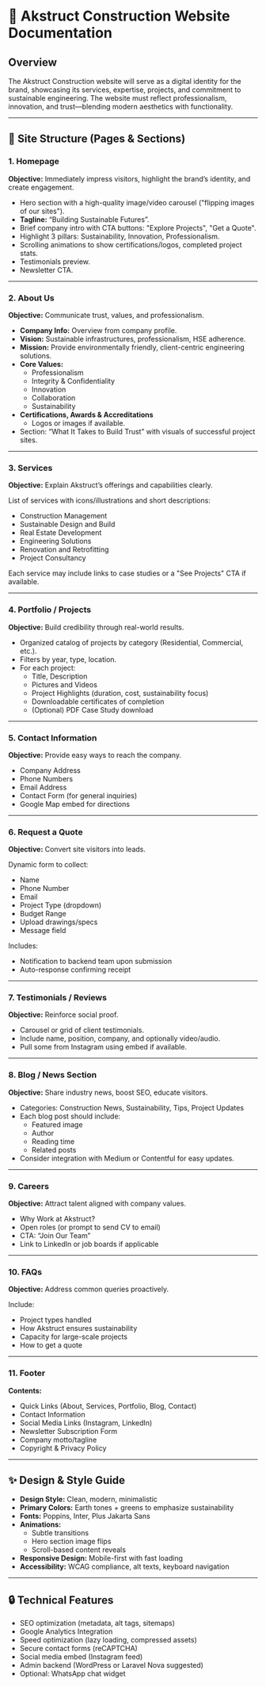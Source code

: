 # 🔧 Akstruct Construction Website Documentation

## Overview

The Akstruct Construction website will serve as a digital identity for the brand, showcasing its services, expertise, projects, and commitment to sustainable engineering. The website must reflect professionalism, innovation, and trust—blending modern aesthetics with functionality.

---

## 🧭 Site Structure (Pages & Sections)

### 1. Homepage

**Objective:** Immediately impress visitors, highlight the brand’s identity, and create engagement.

-   Hero section with a high-quality image/video carousel ("flipping images of our sites").
-   **Tagline:** “Building Sustainable Futures”.
-   Brief company intro with CTA buttons: "Explore Projects", "Get a Quote".
-   Highlight 3 pillars: Sustainability, Innovation, Professionalism.
-   Scrolling animations to show certifications/logos, completed project stats.
-   Testimonials preview.
-   Newsletter CTA.

---

### 2. About Us

**Objective:** Communicate trust, values, and professionalism.

-   **Company Info:** Overview from company profile.
-   **Vision:** Sustainable infrastructures, professionalism, HSE adherence.
-   **Mission:** Provide environmentally friendly, client-centric engineering solutions.
-   **Core Values:**
    -   Professionalism
    -   Integrity & Confidentiality
    -   Innovation
    -   Collaboration
    -   Sustainability
-   **Certifications, Awards & Accreditations**
    -   Logos or images if available.
-   Section: “What It Takes to Build Trust” with visuals of successful project sites.

---

### 3. Services

**Objective:** Explain Akstruct’s offerings and capabilities clearly.

List of services with icons/illustrations and short descriptions:

-   Construction Management
-   Sustainable Design and Build
-   Real Estate Development
-   Engineering Solutions
-   Renovation and Retrofitting
-   Project Consultancy

Each service may include links to case studies or a "See Projects" CTA if available.

---

### 4. Portfolio / Projects

**Objective:** Build credibility through real-world results.

-   Organized catalog of projects by category (Residential, Commercial, etc.).
-   Filters by year, type, location.
-   For each project:
    -   Title, Description
    -   Pictures and Videos
    -   Project Highlights (duration, cost, sustainability focus)
    -   Downloadable certificates of completion
    -   (Optional) PDF Case Study download

---

### 5. Contact Information

**Objective:** Provide easy ways to reach the company.

-   Company Address
-   Phone Numbers
-   Email Address
-   Contact Form (for general inquiries)
-   Google Map embed for directions

---

### 6. Request a Quote

**Objective:** Convert site visitors into leads.

Dynamic form to collect:

-   Name
-   Phone Number
-   Email
-   Project Type (dropdown)
-   Budget Range
-   Upload drawings/specs
-   Message field

Includes:

-   Notification to backend team upon submission
-   Auto-response confirming receipt

---

### 7. Testimonials / Reviews

**Objective:** Reinforce social proof.

-   Carousel or grid of client testimonials.
-   Include name, position, company, and optionally video/audio.
-   Pull some from Instagram using embed if available.

---

### 8. Blog / News Section

**Objective:** Share industry news, boost SEO, educate visitors.

-   Categories: Construction News, Sustainability, Tips, Project Updates
-   Each blog post should include:
    -   Featured image
    -   Author
    -   Reading time
    -   Related posts
-   Consider integration with Medium or Contentful for easy updates.

---

### 9. Careers

**Objective:** Attract talent aligned with company values.

-   Why Work at Akstruct?
-   Open roles (or prompt to send CV to email)
-   CTA: “Join Our Team”
-   Link to LinkedIn or job boards if applicable

---

### 10. FAQs

**Objective:** Address common queries proactively.

Include:

-   Project types handled
-   How Akstruct ensures sustainability
-   Capacity for large-scale projects
-   How to get a quote

---

### 11. Footer

**Contents:**

-   Quick Links (About, Services, Portfolio, Blog, Contact)
-   Contact Information
-   Social Media Links (Instagram, LinkedIn)
-   Newsletter Subscription Form
-   Company motto/tagline
-   Copyright & Privacy Policy

---

## ✨ Design & Style Guide

-   **Design Style:** Clean, modern, minimalistic
-   **Primary Colors:** Earth tones + greens to emphasize sustainability
-   **Fonts:** Poppins, Inter, Plus Jakarta Sans
-   **Animations:**
    -   Subtle transitions
    -   Hero section image flips
    -   Scroll-based content reveals
-   **Responsive Design:** Mobile-first with fast loading
-   **Accessibility:** WCAG compliance, alt texts, keyboard navigation

---

## 🔒 Technical Features

-   SEO optimization (metadata, alt tags, sitemaps)
-   Google Analytics Integration
-   Speed optimization (lazy loading, compressed assets)
-   Secure contact forms (reCAPTCHA)
-   Social media embed (Instagram feed)
-   Admin backend (WordPress or Laravel Nova suggested)
-   Optional: WhatsApp chat widget
